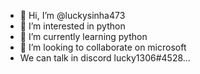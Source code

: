 - 👋 Hi, I’m @luckysinha473
- 👀 I’m interested in python 
- 🌱 I’m currently learning python
- 💞️ I’m looking to collaborate on microsoft
- We can talk in discord lucky1306#4528...     

<!---
luckysinha473/luckysinha473 is a ✨ special ✨ repository because its `README.md` (this file) appears on your GitHub profile.
You can click the Preview link to take a look at your changes.
--->
